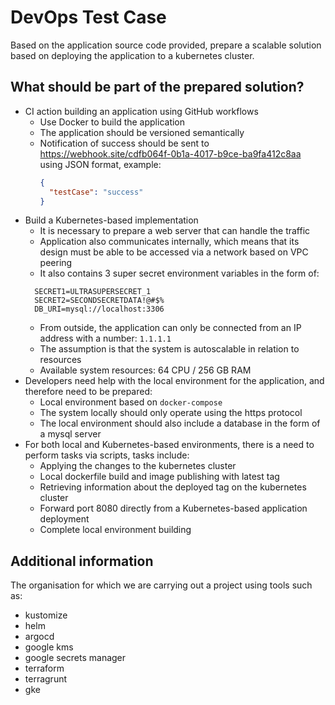 # DevOps Test Case

Based on the application source code provided, prepare a scalable solution based on deploying the application to a kubernetes cluster.

## What should be part of the prepared solution?
* CI action building an application using GitHub workflows
  * Use Docker to build the application
  * The application should be versioned semantically
  * Notification of success should be sent to https://webhook.site/cdfb064f-0b1a-4017-b9ce-ba9fa412c8aa using JSON format, example:
    ```json
    {
      "testCase": "success"
    }
    ```
* Build a Kubernetes-based implementation
  *  It is necessary to prepare a web server that can handle the traffic
  *  Application also communicates internally, which means that its design must be able to be accessed via a network based on VPC peering
  *  It also contains 3 super secret environment variables in the form of:
    ```
      SECRET1=ULTRASUPERSECRET_1
      SECRET2=SECONDSECRETDATA!@#$%
      DB_URI=mysql://localhost:3306
    ```
  * From outside, the application can only be connected from an IP address with a number: `1.1.1.1`
  * The assumption is that the system is autoscalable in relation to resources
  * Available system resources: 64 CPU / 256 GB RAM
* Developers need help with the local environment for the application, and therefore need to be prepared:
  *  Local environment based on `docker-compose`
  *  The system locally should only operate using the https protocol
  *  The local environment should also include a database in the form of a mysql server
* For both local and Kubernetes-based environments, there is a need to perform tasks via scripts, tasks include:
  * Applying the changes to the kubernetes cluster
  * Local dockerfile build and image publishing with latest tag
  * Retrieving information about the deployed tag on the kubernetes cluster
  * Forward port 8080 directly from a Kubernetes-based application deployment
  * Complete local environment building

## Additional information
The organisation for which we are carrying out a project using tools such as:
* kustomize
* helm
* argocd
* google kms
* google secrets manager
* terraform
* terragrunt
* gke